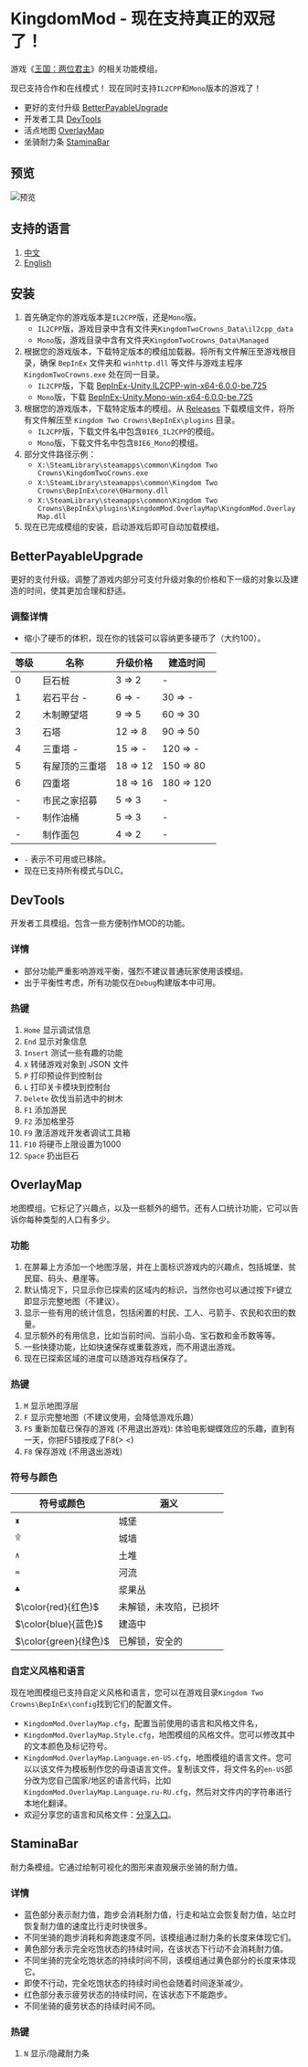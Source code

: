 # KingdomMod - 现在支持真正的双冠了！

游戏《[王国：两位君主](https://store.steampowered.com/app/701160/)》的相关功能模组。

现已支持合作和在线模式！
现在同时支持`IL2CPP`和`Mono`版本的游戏了！

* 更好的支付升级 [BetterPayableUpgrade](https://github.com/abevol/KingdomMod#betterpayableupgrade)
* 开发者工具 [DevTools](https://github.com/abevol/KingdomMod#devtools)
* 活点地图 [OverlayMap](https://github.com/abevol/KingdomMod#overlaymap)
* 坐骑耐力条 [StaminaBar](https://github.com/abevol/KingdomMod#staminabar)

## 预览

![预览](https://github.com/abevol/KingdomMod/blob/master/preview.png?raw=true)

## 支持的语言

1. [中文](https://github.com/abevol/KingdomMod/blob/master/Readme.zh-CN.md)
2. [English](https://github.com/abevol/KingdomMod/blob/master/Readme.md)

## 安装

1. 首先确定你的游戏版本是`IL2CPP`版，还是`Mono`版。
   * `IL2CPP`版，游戏目录中含有文件夹`KingdomTwoCrowns_Data\il2cpp_data`
   * `Mono`版，游戏目录中含有文件夹`KingdomTwoCrowns_Data\Managed`
2. 根据您的游戏版本，下载特定版本的模组加载器。将所有文件解压至游戏根目录，确保 `BepInEx` 文件夹和 `winhttp.dll` 等文件与游戏主程序 `KingdomTwoCrowns.exe` 处在同一目录。
   * `IL2CPP`版，下载 [BepInEx-Unity.IL2CPP-win-x64-6.0.0-be.725](https://builds.bepinex.dev/projects/bepinex_be/725/BepInEx-Unity.IL2CPP-win-x64-6.0.0-be.725%2Be1974e2.zip)
   * `Mono`版，下载 [BepInEx-Unity.Mono-win-x64-6.0.0-be.725](https://builds.bepinex.dev/projects/bepinex_be/725/BepInEx-Unity.Mono-win-x64-6.0.0-be.725%2Be1974e2.zip)
3. 根据您的游戏版本，下载特定版本的模组。从 [Releases](https://github.com/abevol/KingdomMod/releases) 下载模组文件，将所有文件解压至 `Kingdom Two Crowns\BepInEx\plugins` 目录。
   * `IL2CPP`版，下载文件名中包含`BIE6_IL2CPP`的模组。
   * `Mono`版，下载文件名中包含`BIE6_Mono`的模组。
4. 部分文件路径示例：
   * `X:\SteamLibrary\steamapps\common\Kingdom Two Crowns\KingdomTwoCrowns.exe`
   * `X:\SteamLibrary\steamapps\common\Kingdom Two Crowns\BepInEx\core\0Harmony.dll`
   * `X:\SteamLibrary\steamapps\common\Kingdom Two Crowns\BepInEx\plugins\KingdomMod.OverlayMap\KingdomMod.OverlayMap.dll`
5. 现在已完成模组的安装，启动游戏后即可自动加载模组。

## BetterPayableUpgrade

更好的支付升级。调整了游戏内部分可支付升级对象的价格和下一级的对象以及建造的时间，使其更加合理和舒适。

### 调整详情

* 缩小了硬币的体积，现在你的钱袋可以容纳更多硬币了（大约100）。

| 等级 | 名称 | 升级价格 | 建造时间 |
|-----|------|---------|----------|
|0    |巨石桩| 3 => 2 | - |
|1    |岩石平台 -| 6 => - | 30 => - |
|2    |木制瞭望塔| 9 => 5 | 60 => 30 |
|3    |石塔| 12 => 8 | 90 => 50 |
|4    |三重塔 -| 15 => - | 120 => - |
|5    |有屋顶的三重塔| 18 => 12 | 150 => 80 |
|6    |四重塔| 18 => 16 | 180 => 120 |
|-    |市民之家招募| 5 => 3 | - |
|-    |制作油桶| 5 => 3 | - |
|-    |制作面包| 4 => 2 | - |

* `-` 表示不可用或已移除。
* 现在已支持所有模式与DLC。

## DevTools

开发者工具模组。包含一些方便制作MOD的功能。

### 详情

* 部分功能严重影响游戏平衡，强烈不建议普通玩家使用该模组。
* 出于平衡性考虑，所有功能仅在`Debug`构建版本中可用。

### 热键

1. `Home` 显示调试信息
2. `End` 显示对象信息
3. `Insert` 测试一些有趣的功能
4. `X` 转储游戏对象到 JSON 文件
5. `P` 打印预设件到控制台
6. `L` 打印关卡模块到控制台
7. `Delete` 砍伐当前选中的树木
8. `F1` 添加游民
9. `F2` 添加格里芬
10. `F9` 激活游戏开发者调试工具箱
11. `F10` 将硬币上限设置为1000
12. `Space` 扔出巨石

## OverlayMap

地图模组。它标记了兴趣点，以及一些额外的细节。还有人口统计功能，它可以告诉你每种类型的人口有多少。

### 功能

1. 在屏幕上方添加一个地图浮层，并在上面标识游戏内的兴趣点，包括城堡、贫民窟、码头、悬崖等。
2. 默认情况下，只显示你已探索的区域内的标识，当然你也可以通过按下`F`键立即显示完整地图（不建议）。
3. 显示一些有用的统计信息，包括闲置的村民、工人、弓箭手、农民和农田的数量。
4. 显示额外的有用信息，比如当前时间、当前小岛、宝石数和金币数等等。
5. 一些快捷功能，比如快速保存或重载游戏，而不用退出游戏。
6. 现在已探索区域的进度可以随游戏存档保存了。

### 热键

1. `M` 显示地图浮层
2. `F` 显示完整地图（不建议使用，会降低游戏乐趣）
3. `F5` 重新加载已保存的游戏 (不用退出游戏): 体验电影蝴蝶效应的乐趣，直到有一天，你把F5错按成了F8(> <)
4. `F8` 保存游戏 (不用退出游戏)

### 符号与颜色

| 符号或颜色 | 涵义 |
|----|----|
|`♜`|城堡|
|`۩`|城墙|
|`∧`|土堆|
|`≈`|河流|
|`♣`|浆果丛|
|$\color{red}{红色}$|未解锁，未攻陷，已损坏|
|$\color{blue}{蓝色}$|建造中|
|$\color{green}{绿色}$|已解锁，安全的|

### 自定义风格和语言

现在地图模组已支持自定义风格和语言，您可以在游戏目录`Kingdom Two Crowns\BepInEx\config`找到它们的配置文件。

* `KingdomMod.OverlayMap.cfg`，配置当前使用的语言和风格文件名，
* `KingdomMod.OverlayMap.Style.cfg`，地图模组的风格文件。您可以修改其中的文本颜色及标记符号。
* `KingdomMod.OverlayMap.Language.en-US.cfg`，地图模组的语言文件。您可以以该文件为模板制作您的母语语言文件。复制该文件，将文件名的`en-US`部分改为您自己国家/地区的语言代码，比如`KingdomMod.OverlayMap.Language.ru-RU.cfg`，然后对文件内的字符串进行本地化翻译。
* 欢迎分享您的语言和风格文件：[分享入口](https://github.com/abevol/KingdomMod/issues/3)。

## StaminaBar

耐力条模组。它通过绘制可视化的图形来直观展示坐骑的耐力值。

### 详情

* 蓝色部分表示耐力值，跑步会消耗耐力值，行走和站立会恢复耐力值，站立时恢复耐力值的速度比行走时快很多。
* 不同坐骑的跑步消耗和奔跑速度不同，该模组通过耐力条的长度来体现它们。
* 黄色部分表示完全吃饱状态的持续时间，在该状态下行动不会消耗耐力值。
* 不同坐骑的完全吃饱状态的持续时间不同，该模组通过黄色部分的长度来体现它。
* 即使不行动，完全吃饱状态的持续时间也会随着时间逐渐减少。
* 红色部分表示疲劳状态的持续时间，在该状态下不能跑步。
* 不同坐骑的疲劳状态的持续时间不同。

### 热键

1. `N` 显示/隐藏耐力条
